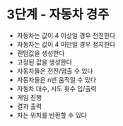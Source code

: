 # 3단계 - 자동차 경주
- 자동차는 값이 4 이상일 경우 전진한다
- 자동차는 값이 4 미만일 경우 정지한다
- 랜덤값을 생성한다
- 고정된 값을 생성한다
- 자동차들은 전진/멈출 수 있다
- 자동차들은 n번 움직일 수 있다
- 자동차 대수, 시도 횟수 입/출력
- 게임 진행
- 결과 출력
- 차는 위치를 반환할 수 있다